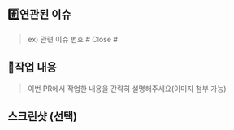 ## #️⃣연관된 이슈
> ex)
관련 이슈 번호 #
Close #

## 📝작업 내용
> 이번 PR에서 작업한 내용을 간략히 설명해주세요(이미지 첨부 가능)

## 스크린샷 (선택)

